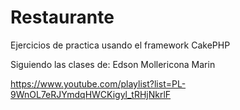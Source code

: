 # Restaurante

Ejercicios de practica usando el framework CakePHP

Siguiendo las clases de: Edson Mollericona Marin

https://www.youtube.com/playlist?list=PL-9WnOL7eRJYmdqHWCKigyl_tRHjNkrlF

